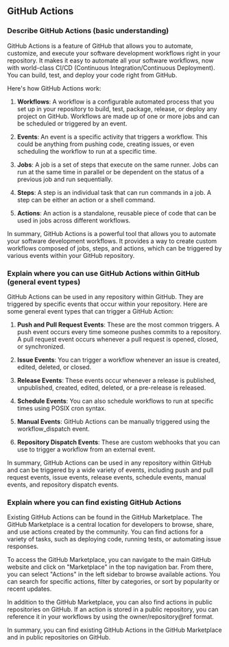 ## GitHub Actions

### Describe GitHub Actions (basic understanding)

GitHub Actions is a feature of GitHub that allows you to automate, customize, and execute your software development workflows right in your repository. It makes it easy to automate all your software workflows, now with world-class CI/CD (Continuous Integration/Continuous Deployment). You can build, test, and deploy your code right from GitHub.

Here's how GitHub Actions work:

1. **Workflows**: A workflow is a configurable automated process that you set up in your repository to build, test, package, release, or deploy any project on GitHub. Workflows are made up of one or more jobs and can be scheduled or triggered by an event.

2. **Events**: An event is a specific activity that triggers a workflow. This could be anything from pushing code, creating issues, or even scheduling the workflow to run at a specific time.

3. **Jobs**: A job is a set of steps that execute on the same runner. Jobs can run at the same time in parallel or be dependent on the status of a previous job and run sequentially.

4. **Steps**: A step is an individual task that can run commands in a job. A step can be either an action or a shell command.

5. **Actions**: An action is a standalone, reusable piece of code that can be used in jobs across different workflows.

In summary, GitHub Actions is a powerful tool that allows you to automate your software development workflows. It provides a way to create custom workflows composed of jobs, steps, and actions, which can be triggered by various events within your GitHub repository.

### Explain where you can use GitHub Actions within GitHub (general event types)

GitHub Actions can be used in any repository within GitHub. They are triggered by specific events that occur within your repository. Here are some general event types that can trigger a GitHub Action:

1. **Push and Pull Request Events**: These are the most common triggers. A push event occurs every time someone pushes commits to a repository. A pull request event occurs whenever a pull request is opened, closed, or synchronized.

2. **Issue Events**: You can trigger a workflow whenever an issue is created, edited, deleted, or closed.

3. **Release Events**: These events occur whenever a release is published, unpublished, created, edited, deleted, or a pre-release is released.

4. **Schedule Events**: You can also schedule workflows to run at specific times using POSIX cron syntax.

5. **Manual Events**: GitHub Actions can be manually triggered using the workflow_dispatch event.

6. **Repository Dispatch Events**: These are custom webhooks that you can use to trigger a workflow from an external event.

In summary, GitHub Actions can be used in any repository within GitHub and can be triggered by a wide variety of events, including push and pull request events, issue events, release events, schedule events, manual events, and repository dispatch events.

### Explain where you can find existing GitHub Actions

Existing GitHub Actions can be found in the GitHub Marketplace. The GitHub Marketplace is a central location for developers to browse, share, and use actions created by the community. You can find actions for a variety of tasks, such as deploying code, running tests, or automating issue responses.

To access the GitHub Marketplace, you can navigate to the main GitHub website and click on "Marketplace" in the top navigation bar. From there, you can select "Actions" in the left sidebar to browse available actions. You can search for specific actions, filter by categories, or sort by popularity or recent updates.

In addition to the GitHub Marketplace, you can also find actions in public repositories on GitHub. If an action is stored in a public repository, you can reference it in your workflows by using the owner/repository@ref format.

In summary, you can find existing GitHub Actions in the GitHub Marketplace and in public repositories on GitHub.
